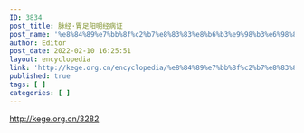 ```yaml
---
ID: 3834
post_title: 脉经·胃足阳明经病证
post_name: '%e8%84%89%e7%bb%8f%c2%b7%e8%83%83%e8%b6%b3%e9%98%b3%e6%98%8e%e7%bb%8f%e7%97%85%e8%af%81'
author: Editor
post_date: 2022-02-10 16:25:51
layout: encyclopedia
link: 'http://kege.org.cn/encyclopedia/%e8%84%89%e7%bb%8f%c2%b7%e8%83%83%e8%b6%b3%e9%98%b3%e6%98%8e%e7%bb%8f%e7%97%85%e8%af%81'
published: true
tags: [ ]
categories: [ ]
---
```

http://kege.org.cn/3282